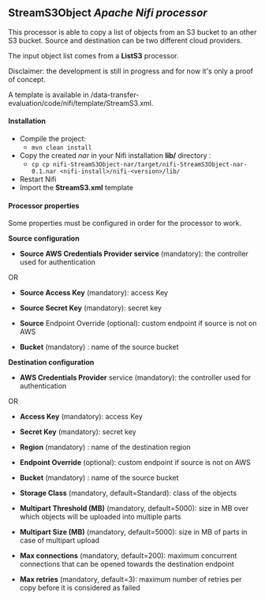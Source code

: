 ## StreamS3Object *Apache Nifi processor*

This processor is able to copy a list of objects from an S3 bucket to an other S3 bucket.
Source and destination can be two different cloud providers.

The input object list comes from a **ListS3** processor.

Disclaimer: the development is still in progress and for now it's only a proof of concept.

A template is available in /data-transfer-evaluation/code/nifi/template/StreamS3.xml.

#### Installation

- Compile the project:
  - `mvn clean install`
- Copy the created *nar* in your Nifi installation **lib/** directory :
  - `cp cp nifi-StreamS3Object-nar/target/nifi-StreamS3Object-nar-0.1.nar <nifi-install>/nifi-<version>/lib/`
- Restart Nifi
- Import the **StreamS3.xml** template

#### Processor properties

Some properties must be configured in order for the processor to work.

**Source configuration**
- **Source AWS Credentials Provider service** (mandatory): the controller used for authentication

OR
- **Source Access Key** (mandatory): access Key
- **Source Secret Key** (mandatory): secret key


- **Source** Endpoint Override (optional): custom endpoint if source is not on AWS
- **Bucket** (mandatory) : name of the source bucket

**Destination configuration**
- **AWS Credentials Provider** service (mandatory): the controller used for authentication

OR
- **Access Key** (mandatory): access Key
- **Secret Key** (mandatory): secret key


- **Region** (mandatory) : name of the destination region
- **Endpoint Override** (optional): custom endpoint if source is not on AWS
- **Bucket** (mandatory) : name of the source bucket
- **Storage Class** (mandatory, default=Standard): class of the objects
- **Multipart Threshold (MB)** (mandatory, default=5000): size in MB over which objects will be uploaded into multiple parts
- **Multipart Size (MB)** (mandatory, default=5000): size in MB of parts in case of multipart upload
- **Max connections** (mandatory, default=200): maximum concurrent connections that can be opened towards the destination endpoint
- **Max retries** (mandatory, default=3): maximum number of retries per copy before it is considered as failed
